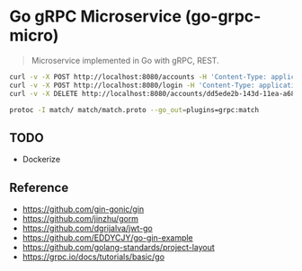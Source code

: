 # Go gRPC Microservice (go-grpc-micro)

> Microservice implemented in Go with gRPC, REST.

```sh
curl -v -X POST http://localhost:8080/accounts -H 'Content-Type: application/json' -d '{ "email": "TestEmail55", "name": "TestName55", "password": "abc", "match": "9d01cbba-1440-11ea-b252-629c5497222b" }'
curl -v -X POST http://localhost:8080/login -H 'Content-Type: application/json' -d '{ "email": "TestEmail55", "password": "abc" }'
curl -v -X DELETE http://localhost:8080/accounts/dd5ede2b-143d-11ea-a683-629c5497222b -H 'Content-Type: application/json'

protoc -I match/ match/match.proto --go_out=plugins=grpc:match
```

## TODO
- Dockerize

## Reference
- https://github.com/gin-gonic/gin
- https://github.com/jinzhu/gorm
- https://github.com/dgrijalva/jwt-go
- https://github.com/EDDYCJY/go-gin-example
- https://github.com/golang-standards/project-layout
- https://grpc.io/docs/tutorials/basic/go